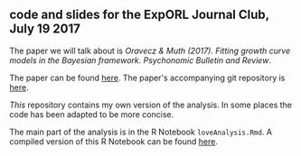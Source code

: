 ## code and slides for the ExpORL Journal Club, July 19 2017

The paper we will talk about is *Oravecz & Muth (2017). Fitting growth curve models in the Bayesian framework. Psychonomic Bulletin and Review*. 

The paper can be found [here](https://doi.org/10.3758/s13423-017-1281-0). The paper's accompanying git repository is [here](https://git.psu.edu/zzo1/FittingGCMBayesian). 

*This* repository contains my own version of the analysis. In some places the code has been adapted to be more concise. 

The main part of the analysis is in the R Notebook `loveAnalysis.Rmd`. A compiled version of this R Notebook can be found [here](http://rpubs.com/teebusch/jc-bayesgcm).